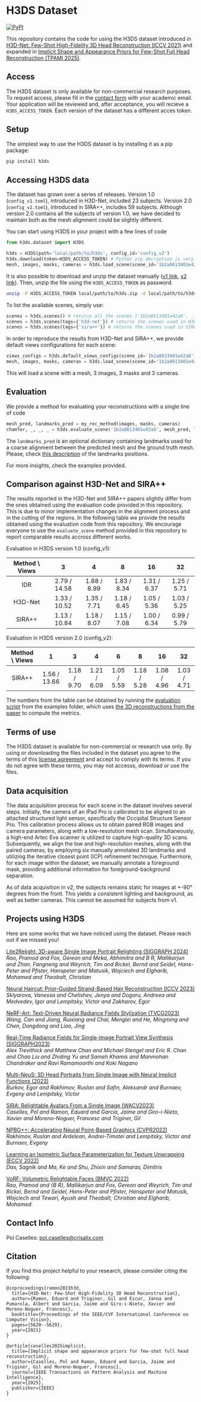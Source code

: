 # H3DS Dataset

[![PyPI](https://img.shields.io/pypi/v/h3ds?style=flat-square)](https://pypi.org/project/h3ds/)

This repository contains the code for using the H3DS dataset introduced in [H3D-Net: Few-Shot High-Fidelity 3D Head Reconstruction (ICCV 2021)](https://crisalixsa.github.io/h3d-net/) and expanded in [Implicit Shape and Appearance Priors for Few-Shot
Full Head Reconstruction (TPAMI 2025)](https://crisalixsa.github.io/sira-plus-plus/).

## Access
The H3DS dataset is only available for non-commercial research purposes. To request access, please fill in the [contact form](https://docs.google.com/forms/d/e/1FAIpQLScpgNf0AA-2BuqcjDod-StNsolYm3DVLtLEdgROiX49xC83dQ/viewform) with your academic email. Your application will be reviewed and, after acceptance, you will recieve a `H3DS_ACCESS_TOKEN`. Each version of the dataset has a different acces token.

## Setup
The simplest way to use the H3DS dataset is by installing it as a pip package:
```bash
pip install h3ds
```

## Accessing H3DS data

The dataset has grown over a series of releases. Version 1.0 (`config_v1.toml`), introduced in H3D-Net, included 23 subjects. Version 2.0 (`config_v2.toml`), introduced in SIRA++, includes 59 subjects. Although version 2.0 contains all the subjects of version 1.0, we have decided to maintain both as the mesh alignment could be slightly different.

You can start using H3DS in your project with a few lines of code

```python
from h3ds.dataset import H3DS

h3ds = H3DS(path='local/path/to/h3ds', config_id='config_v2')
h3ds.download(token=H3DS_ACCESS_TOKEN) # Python zip decryption is very slow. You can invoke an external program.
mesh, images, masks, cameras = h3ds.load_scene(scene_id='1b2a8613401e42a8')
```

It is also possible to download and unzip the dataset manually ([v1 link](https://drive.google.com/file/d/1is1AByaMwaWJJN6CwQ4MmeqCHIMiijZw/view?usp=sharing), [v2 link](https://drive.google.com/file/d/1fkkThwVCsuWovh3Ksqzr25SP73-R5Y2D/view?usp=sharing)). Then, unzip the file using the `H3DS_ACCESS_TOKEN` as password.

```bash
unzip -P H3DS_ACCESS_TOKEN local/path/to/h3ds.zip -d local/path/to/h3ds
```

To list the available scenes, simply use:
```python
scenes = h3ds.scenes() # returns all the scenes ['1b2a8613401e42a8', ...]
scenes = h3ds.scenes(tags={'h3d-net'}) # returns the scenes used in H3D-Net paper
scenes = h3ds.scenes(tags={'sira++'}) # returns the scenes used in SIRA++ paper
```

In order to reproduce the results from H3D-Net and SIRA++, we provide default views configurations for each scene:
```python
views_configs = h3ds.default_views_configs(scene_id='1b2a8613401e42a8') # '1', '3', '4', '6', '8', '16' and '32' views
mesh, images, masks, cameras = h3ds.load_scene(scene_id='1b2a8613401e42a8', views_config_id='3')
```
This will load a scene with a mesh, 3 images, 3 masks and 3 cameras.

## Evaluation

We provide a method for evaluating your reconstructions with a single line of code

```python
mesh_pred, landmarks_pred = my_rec_method(images, masks, cameras)
chamfer, _, _, _ = h3ds.evaluate_scene('1b2a8613401e42a8', mesh_pred, landmarks_pred)
```

The `landmarks_pred` is an optional dictionary containing landmarks used for a coarse alignment between the predicted mesh and the ground truth mesh. Please, check [this description](images/landmarks.png) of the landmarks positions.

For more insights, check the examples provided.

## Comparison against H3D-Net and SIRA++

The results reported in the H3D-Net and SIRA++ papers slightly differ from the ones obtained using the evaluation code provided in this repository. This is due to minor implementation changes in the alignment process and in the cutting of the regions. In the following table we provide the results obtained using the evaluation code from this repository. We encourage everyone to use the `evaluate_scene` method provided in this repository to report comparable results accross different works.

Evaluation in H3DS version 1.0 (config_v1):

| Method \ Views | 3 | 4 | 8 | 16 | 32 |
|:-:|:-:|:-:|:-:|:-:|:-:|
| IDR | 2.79 / 14.58 | 1.88 / 8.99 | 1.83 / 8.34 | 1.31 / 6.37 | 1.25 / 5.71 |
| H3D-Net | 1.33 / 10.52 | 1.35 / 7.71 | 1.18 / 6.45 | 1.05 / 5.36 | 1.03 / 5.25 |
| SIRA++ | 1.13 / 10.84 | 1.18 / 8.07 | 1.15 / 7.08 | 1.00 / 6.34 | 0.99 / 5.79 |

Evaluation in H3DS version 2.0 (config_v2):

| Method \ Views | 1 | 3 | 4 | 6 | 8 | 16 | 32 |
|:-:|:-:|:-:|:-:|:-:|:-:|:-:|:-:|
| SIRA++ | 1.56 / 13.66 | 1.18 / 9.70 | 1.21 / 6.09 | 1.05 / 5.59 | 1.18 / 5.28 | 1.08 / 4.96 | 1.03 / 4.71 | 

The numbers from the table can be obtained by running the [evaluation script](examples/evaluate.py) from the examples folder, which uses [the 3D reconstructions from the paper](https://drive.google.com/drive/folders/1urlKA-g4oQgqgcBkv9cUjVyV46oJytN_?usp=sharing) to compute the metrics.

## Terms of use
The H3DS dataset is available for non-commercial or research use only. By using or downloading the files included in the dataset you agree to the terms of this [license agreement](https://drive.google.com/file/d/1_Uy5jklFEQMGvw0W-wTJvdwRqOtSAf7l/view?usp=sharing) and accept to comply with its terms. If you do not agree with these terms, you may not accesss, download or use the files.

## Data acquisition
The data acquisition process for each scene in the dataset involves several steps. Initially, the camera of an iPad Pro is calibrated to be aligned to an attached structured light sensor, specifically the Occipital Structure Sensor Pro. This calibration process allows us to obtain paired RGB images and camera parameters, along with a low-resolution mesh scan. Simultaneously, a high-end Artec Eva scanner is utilized to capture high-quality 3D scans. Subsequently, we align the low and high-resolution meshes, along with the paired cameras, by employing six manually annotated 3D landmarks and utilizing the iterative closest point (ICP) refinement technique. Furthermore, for each image within the dataset, we manually annotate a foreground mask, providing additional information for foreground-background separation.  

As of data acquisition in v2, the subjects remains static for images at +-90° degrees from the front. This yields a consistent lighting and background, as well as better cameras. This cannot be assumed for subjects from v1.


## Projects using H3DS
Here are some works that we have noticed using the dataset. Please reach out if we missed you!

[Lite2Relight: 3D-aware Single Image Portrait Relighting (SIGGRAPH 2024)](https://vcai.mpi-inf.mpg.de/projects/Lite2Relight/)
*Rao, Pramod and Fox, Gereon and Meka, Abhimitra and B R, Mallikarjun and Zhan, Fangneng and Weyrich, Tim and Bickel, Bernd and Seidel, Hans-Peter and Pfister, Hanspeter and Matusik, Wojciech and Elgharib, Mohamed and Theobalt, Christian*

[Neural Haircut: Prior-Guided Strand-Based Hair Reconstruction (ICCV 2023)](https://samsunglabs.github.io/NeuralHaircut/)  
*Sklyarova, Vanessa and Chelishev, Jenya and Dogaru, Andreea and Medvedev, Igor and Lempitsky, Victor and Zakharov, Egor*

[NeRF-Art: Text-Driven Neural Radiance Fields Stylization (TVCG2023)](https://cassiepython.github.io/nerfart/)  
*Wang, Can and Jiang, Ruixiang and Chai, Menglei and He, Mingming and Chen, Dongdong and Liao, Jing*

[Real-Time Radiance Fields for Single-Image Portrait View Synthesis (SIGGRAPH2023)](https://research.nvidia.com/labs/nxp/lp3d/)  
*Alex Trevithick and Matthew Chan and Michael Stengel and Eric R. Chan and Chao Liu and Zhiding Yu and Sameh Khamis and Manmohan Chandraker and Ravi Ramamoorthi and Koki Nagano*

[Multi-NeuS: 3D Head Portraits from Single Image with Neural Implicit Functions (2023)](https://ieeexplore.ieee.org/abstract/document/10233007)  
*Burkov, Egor and Rakhimov, Ruslan and Safin, Aleksandr and Burnaev, Evgeny and Lempitsky, Victor*

[SIRA: Relightable Avatars From a Single Image (WACV2023)](https://openaccess.thecvf.com/content/WACV2023/html/Caselles_SIRA_Relightable_Avatars_From_a_Single_Image_WACV_2023_paper.html)  
*Caselles, Pol and Ramon, Eduard and Garcia, Jaime and Giro-i-Nieto, Xavier and Moreno-Noguer, Francesc and Triginer, Gil*

[NPBG++: Accelerating Neural Point-Based Graphics (CVPR2022)](https://openaccess.thecvf.com/content/CVPR2022/html/Rakhimov_NPBG_Accelerating_Neural_Point-Based_Graphics_CVPR_2022_paper.html)  
*Rakhimov, Ruslan and Ardelean, Andrei-Timotei and Lempitsky, Victor and Burnaev, Evgeny*

[Learning an Isometric Surface Parameterization for Texture Unwrapping (ECCV 2022)](https://sagniklp.github.io/isouvf/)  
*Das, Sagnik and Ma, Ke and Shu, Zhixin and Samaras, Dimitris*

[VoRF: Volumetric Relightable Faces (BMVC 2022)](https://vcai.mpi-inf.mpg.de/projects/VoRF/)  
*Rao, Pramod and {B R}, Mallikarjun and Fox, Gereon and Weyrich, Tim and Bickel, Bernd and Seidel, Hans-Peter and Pfister, Hanspeter and Matusik, Wojciech and Tewari, Ayush and Theobalt, Christian and  Elgharib, Mohamed*

## Contact Info

Pol Caselles: pol.caselles@crisalix.com

## Citation
If you find this project helpful to your research, please consider citing the following:
```
@inproceedings{ramon2021h3d,
  title={H3D-Net: Few-Shot High-Fidelity 3D Head Reconstruction},
  author={Ramon, Eduard and Triginer, Gil and Escur, Janna and Pumarola, Albert and Garcia, Jaime and Giro-i-Nieto, Xavier and Moreno-Noguer, Francesc},
  booktitle={Proceedings of the IEEE/CVF International Conference on Computer Vision},
  pages={5620--5629},
  year={2021}
}
```
```
@article{caselles2025implicit,
  title={Implicit shape and appearance priors for few-shot full head reconstruction},
  author={Caselles, Pol and Ramon, Eduard and Garcia, Jaime and Triginer, Gil and Moreno-Noguer, Francesc},
  journal={IEEE Transactions on Pattern Analysis and Machine Intelligence},
  year={2025},
  publisher={IEEE}
}
```
